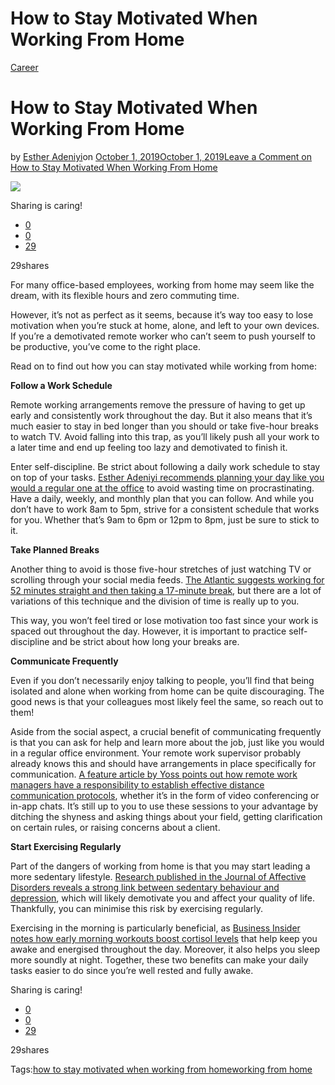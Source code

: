 # How to Stay Motivated When Working From Home

[Career](https://estheradeniyi.com/category/career/)
# How to Stay Motivated When Working From Home

by [Esther Adeniyi](https://estheradeniyi.com/author/esther-adeniyi/)on [October 1, 2019October 1, 2019](https://estheradeniyi.com/how-to-stay-motivated-when-working-from-home/)[Leave a Comment on How to Stay Motivated When Working From Home](https://estheradeniyi.com/how-to-stay-motivated-when-working-from-home/#respond)

![](https://estheradeniyi.com/wp-content/uploads/2019/10/working-from-home-925x540.jpeg)

Sharing is caring!

- [0](https://www.facebook.com/sharer/sharer.php?u=https%3A%2F%2Festheradeniyi.com%2Fhow-to-stay-motivated-when-working-from-home%2F&amp;t=How%20to%20Stay%20Motivated%20When%20Working%20From%20Home)
- [0](https://twitter.com/intent/tweet?text=How%20to%20Stay%20Motivated%20When%20Working%20From%20Home&amp;url=https%3A%2F%2Festheradeniyi.com%2Fhow-to-stay-motivated-when-working-from-home%2F)
- [29](#)

29shares

For many office-based employees, working from home may seem like the dream, with its flexible hours and zero commuting time.

However, it&#x2019;s not as perfect as it seems, because it&#x2019;s way too easy to lose motivation when you&#x2019;re stuck at home, alone, and left to your own devices. If you&#x2019;re a demotivated remote worker who can&#x2019;t seem to push yourself to be productive, you&#x2019;ve come to the right place.

Read on to find out how you can stay motivated while working from home:

**Follow a Work Schedule**

Remote working arrangements remove the pressure of having to get up early and consistently work throughout the day. But it also means that it&#x2019;s much easier to stay in bed longer than you should or take five-hour breaks to watch TV. Avoid falling into this trap, as you&#x2019;ll likely push all your work to a later time and end up feeling too lazy and demotivated to finish it.

Enter self-discipline. Be strict about following a daily work schedule to stay on top of your tasks. [Esther Adeniyi recommends planning your day like you would a regular one at the office](https://estheradeniyi.com/run-successful-home-office/) to avoid wasting time on procrastinating. Have a daily, weekly, and monthly plan that you can follow. And while you don&#x2019;t have to work 8am to 5pm, strive for a consistent schedule that works for you. Whether that&#x2019;s 9am to 6pm or 12pm to 8pm, just be sure to stick to it.

**Take Planned Breaks**

Another thing to avoid is those five-hour stretches of just watching TV or scrolling through your social media feeds. [The Atlantic suggests working for 52 minutes straight and then taking a 17-minute break](https://www.theatlantic.com/business/archive/2014/09/science-tells-you-how-many-minutes-should-you-take-a-break-for-work-17/380369/), but there are a lot of variations of this technique and the division of time is really up to you.

This way, you won&#x2019;t feel tired or lose motivation too fast since your work is spaced out throughout the day. However, it is important to practice self-discipline and be strict about how long your breaks are.

**Communicate Frequently**

Even if you don&#x2019;t necessarily enjoy talking to people, you&#x2019;ll find that being isolated and alone when working from home can be quite discouraging. The good news is that your colleagues most likely feel the same, so reach out to them!

Aside from the social aspect, a crucial benefit of communicating frequently is that you can ask for help and learn more about the job, just like you would in a regular office environment. Your remote work supervisor probably already knows this and should have arrangements in place specifically for communication. [A feature article by Yoss points out how remote work managers have a responsibility to establish effective distance communication protocols](https://pulse.yoss.com/blog/motivating-remote-employees), whether it&#x2019;s in the form of video conferencing or in-app chats. It&#x2019;s still up to you to use these sessions to your advantage by ditching the shyness and asking things about your field, getting clarification on certain rules, or raising concerns about a client.

**Start Exercising Regularly**

Part of the dangers of working from home is that you may start leading a more sedentary lifestyle. [Research published in the Journal of Affective Disorders reveals a strong link between sedentary behaviour and depression](https://www.ncbi.nlm.nih.gov/pubmed/29329054), which will likely demotivate you and affect your quality of life. Thankfully, you can minimise this risk by exercising regularly.

Exercising in the morning is particularly beneficial, as [Business Insider notes how early morning workouts boost cortisol levels](https://www.businessinsider.com/how-morning-exercise-can-increase-productivity-2018-11) that help keep you awake and energised throughout the day. Moreover, it also helps you sleep more soundly at night. Together, these two benefits can make your daily tasks easier to do since you&#x2019;re well rested and fully awake.

Sharing is caring!

- [0](https://www.facebook.com/sharer/sharer.php?u=https%3A%2F%2Festheradeniyi.com%2Fhow-to-stay-motivated-when-working-from-home%2F&amp;t=How%20to%20Stay%20Motivated%20When%20Working%20From%20Home)
- [0](https://twitter.com/intent/tweet?text=How%20to%20Stay%20Motivated%20When%20Working%20From%20Home&amp;url=https%3A%2F%2Festheradeniyi.com%2Fhow-to-stay-motivated-when-working-from-home%2F)
- [29](#)

29shares

Tags:[how to stay motivated when working from home](https://estheradeniyi.com/tag/how-to-stay-motivated-when-working-from-home/)[working from home](https://estheradeniyi.com/tag/working-from-home/)